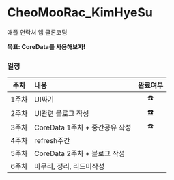 # CheoMooRac_KimHyeSu
애플 연락처 앱 클론코딩

**목표: CoreData를 사용해보자!**

### 일정

|주차|내용|완료여부|
|:--:|:--|:--:|
|1주차|UI짜기|☎️|
|2주차|UI관련 블로그 작성|[☎️](https://velog.io/@hyesuuou/iOSSwift-Apple-%EC%97%B0%EB%9D%BD%EC%B2%98-%ED%81%B4%EB%A1%A0%EC%BD%94%EB%94%A91-UI-%EA%B5%AC%EC%84%B1%ED%95%98%EB%A9%B4%EC%84%9C-%ED%95%9C%EB%B2%88%EC%AF%A4-%EC%83%9D%EA%B0%81%ED%96%88%EB%8D%98-%EB%82%B4%EC%9A%A9%EB%93%A4-%EC%A0%95%EB%A6%AC%ED%95%98%EA%B8%B0)|
|3주차|CoreData 1주차 + 중간공유 작성|☎️|
|4주차|refresh주간||
|5주차|CoreData 2주차 + 블로그 작성||
|6주차|마무리, 정리, 리드미작성||
